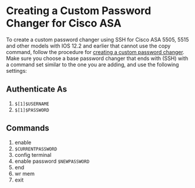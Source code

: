 [title]: # (Creating a Custom Password Changer for Cisco ASA)
[tags]: # (custom,remote,ssh,password changer,cisco,asa)
[priority]: # (1000)

# Creating a Custom Password Changer for Cisco ASA

To create a custom password changer using SSH for Cisco ASA 5505, 5515 and other models with IOS 12.2 and earlier that cannot use the copy command, follow the procedure for [creating a custom password changer](../creating-a-custom-password-changer/index.md). Make sure you choose a base password changer that ends with (SSH) with a command set similar to the one you are adding, and use the following settings:

## Authenticate As

1. `$[1]$USERNAME`
1. `$[1]$PASSWORD`

## Commands
1. enable
1. `$CURRENTPASSWORD`
1. config terminal
1. enable password `$NEWPASSWORD`
1. end
1. wr mem
1. exit
